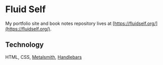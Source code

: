 # Fluid Self

My portfolio site and book notes repository lives at [https://fluidself.org/](https://fluidself.org/).

## Technology

HTML, CSS, [Metalsmith](http://www.metalsmith.io/), [Handlebars](http://handlebarsjs.com/)
